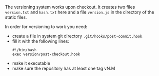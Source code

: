 The versioning system works upon checkout. It creates 
two files `version.txt` and `hash.txt` here 
and a file `version.js` in the directory of the static files.

In order for versioning to work you need:
- create a file in system git directory `.git/hooks/post-commit.hook`
- fill it with the following lines:
  ```
  #!/bin/bash
  exec version/post-checkout.hook
  ```
- make it executable
- make sure the repository has at least one tag vN.M
